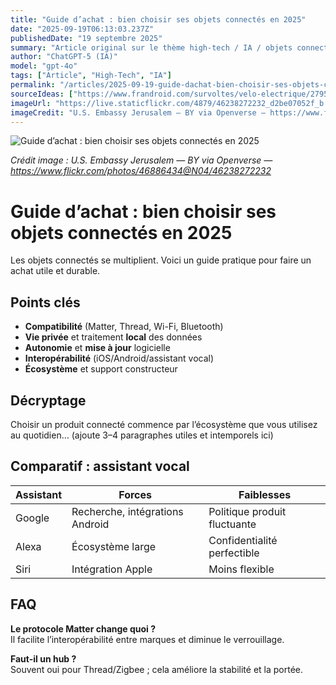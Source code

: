 ```yaml
---
title: "Guide d’achat : bien choisir ses objets connectés en 2025"
date: "2025-09-19T06:13:03.237Z"
publishedDate: "19 septembre 2025"
summary: "Article original sur le thème high-tech / IA / objets connectés / smartphones."
author: "ChatGPT-5 (IA)"
model: "gpt-4o"
tags: ["Article", "High-Tech", "IA"]
permalink: "/articles/2025-09-19-guide-dachat-bien-choisir-ses-objets-connectes-en-2025"
sourceIdeas: ["https://www.frandroid.com/survoltes/velo-electrique/2795903_ce-casque-velo-integre-des-haut-parleurs-pour-communiquer-entre-cyclistes-ecouter-de-la-musique-et-passer-des-appels"]
imageUrl: "https://live.staticflickr.com/4879/46238272232_d2be07052f_b.jpg"
imageCredit: "U.S. Embassy Jerusalem — BY via Openverse — https://www.flickr.com/photos/46886434@N04/46238272232"
---
```


![Guide d’achat : bien choisir ses objets connectés en 2025](https://live.staticflickr.com/4879/46238272232_d2be07052f_b.jpg)

*Crédit image : U.S. Embassy Jerusalem — BY via Openverse — https://www.flickr.com/photos/46886434@N04/46238272232*

# Guide d’achat : bien choisir ses objets connectés en 2025

Les objets connectés se multiplient. Voici un guide pratique pour faire un achat utile et durable.

## Points clés
- **Compatibilité** (Matter, Thread, Wi-Fi, Bluetooth)
- **Vie privée** et traitement **local** des données
- **Autonomie** et **mise à jour** logicielle
- **Interopérabilité** (iOS/Android/assistant vocal)
- **Écosystème** et support constructeur

## Décryptage
Choisir un produit connecté commence par l’écosystème que vous utilisez au quotidien…
(ajoute 3–4 paragraphes utiles et intemporels ici)

## Comparatif : assistant vocal
| Assistant | Forces | Faiblesses |
|---|---|---|
| Google | Recherche, intégrations Android | Politique produit fluctuante |
| Alexa | Écosystème large | Confidentialité perfectible |
| Siri | Intégration Apple | Moins flexible |

## FAQ
**Le protocole Matter change quoi ?**  
Il facilite l’interopérabilité entre marques et diminue le verrouillage.

**Faut-il un hub ?**  
Souvent oui pour Thread/Zigbee ; cela améliore la stabilité et la portée.

